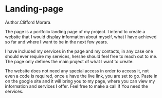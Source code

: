 # Landing-page

Author:Clifford Morara.

   The page is a portfolio landing page of my project. I intend to create a website that I would display information about myself, what I have achieved so far and where I want to be in the next few years.
   
I have included my services in the page and my contacts, in any case one should ever require my services, he/she should feel free to reach out to me.
The page only defines the main project of what I want to create.

The website does not need any special access in order to access it, not even a code is required, once u have the live link, you are set to go. Paste in on the google site and it will bring you to my page, where you can view my information and services I offer. Feel free to make a call if You need the services.

